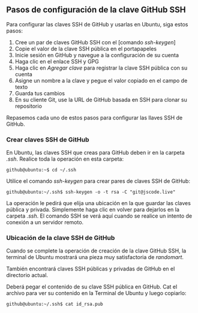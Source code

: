 
## Pasos de configuración de la clave GitHub SSH

Para configurar las claves SSH de GitHub y usarlas en Ubuntu, siga estos pasos:

1. Cree un par de claves GitHub SSH con el [comando _ssh-keygen_]
2. Copie el valor de la clave SSH pública en el portapapeles
3. Inicie sesión en GitHub y navegue a la configuración de su cuenta
4. Haga clic en el enlace SSH y GPG
5. Haga clic en _Agregar clave_ para registrar la clave SSH pública con su cuenta
6. Asigne un nombre a la clave y pegue el valor copiado en el campo de texto
7. Guarda tus cambios
8. En su cliente Git, use la URL de GitHub basada en SSH para clonar su repositorio

Repasemos cada uno de estos pasos para configurar las llaves SSH de GitHub.

### Crear claves SSH de GitHub

En Ubuntu, las claves SSH que creas para GitHub deben ir en la carpeta _.ssh_. Realice toda la operación en esta carpeta:

    github@ubuntu:~$ cd ~/.ssh

Utilice el comando _ssh-keygen_ para crear pares de claves SSH de GitHub:

    github@ubuntu:~/.ssh$ ssh-keygen -o -t rsa -C "git@jscode.live"

La operación le pedirá que elija una ubicación en la que guardar las claves pública y privada. Simplemente haga clic en volver para dejarlos en la carpeta _.ssh_. El comando SSH se verá aquí cuando se realice un intento de conexión a un servidor remoto.


### Ubicación de la clave SSH de GitHub

Cuando se complete la operación de creación de la clave GitHub SSH, la terminal de Ubuntu mostrará una pieza muy satisfactoria de _randomart_.

También encontrará claves SSH públicas y privadas de GitHub en el directorio actual.

Deberá pegar el contenido de su clave SSH pública en GitHub. Cat el archivo para ver su contenido en la Terminal de Ubuntu y luego copiarlo:

    github@ubuntu:~/.ssh$ cat id_rsa.pub
